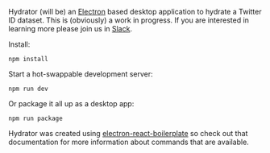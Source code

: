 Hydrator (will be) an [Electron] based desktop application to hydrate a Twitter
ID dataset.  This is (obviously) a work in progress. If you are interested in
learning more please join us in [Slack].

Install:

    npm install

Start a hot-swappable development server:

    npm run dev

Or package it all up as a desktop app:

    npm run package 

Hydrator was created using [electron-react-boilerplate] so check out that 
documentation for more information about commands that are available.

[Electron]: http://electron.atom.io/
[Slack]: https://docnowteam.slack.com
[electron-react-boilerplate]: https://github.com/chentsulin/electron-react-boilerplate
